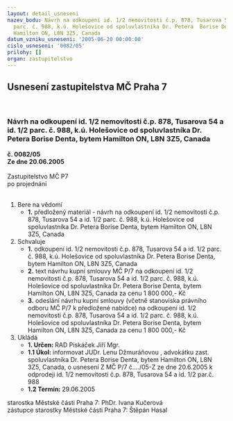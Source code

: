 ```yaml
---
layout: detail_usneseni
nazev_bodu: Návrh na odkoupení id. 1/2 nemovitosti č.p. 878, Tusarova 54 a id. 1/2
  parc. č. 988, k.ú. Holešovice od spoluvlastníka Dr. Petera  Borise Denta, bytem
  Hamilton ON, L8N 3Z5, Canada
datum_vzniku_usneseni: '2005-06-20 00:00:00'
cislo_usneseni: '0082/05'
prilohy: []
organ: zastupitelstvo
---
```

<div id="ucUsn_pList" class="usn">
	<span><h2>Usnesení zastupitelstva MČ Praha 7 </h2>
<br></span><div class="standBody">
<span><h3>Návrh na odkoupení id. 1/2 nemovitosti č.p. 878, Tusarova 54 a id. 1/2 parc. č. 988, k.ú. Holešovice od spoluvlastníka Dr. Petera  Borise Denta, bytem Hamilton ON, L8N 3Z5, Canada</h3></span><div class="center">
		<strong>č. 0082/05</strong><br>
	</div>
<div class="center">
		<strong>Ze dne 20.06.2005</strong><br><br>
	</div>Zastupitelstvo MČ P7<br> po projednání<br><br><ol>
<li>Bere na vědomí<ul><li>
<strong>1.</strong> předložený materiál - návrh na odkoupení id. 1/2 nemovitosti č.p. 878, Tusarova 54 a id. 1/2 parc. č. 988, k.ú. Holešovice od spoluvlastníka Dr. Petera  Borise Denta, bytem Hamilton ON, L8N 3Z5, Canada</li></ul>
</li>
<li>Schvaluje<ul>
<li>
<strong>1.</strong> odkoupení id. 1/2 nemovitosti č.p. 878, Tusarova 54 a id. 1/2 parc. č. 988, k.ú. Holešovice od spoluvlastníka Dr. Petera Borise Denta, bytem Hamilton ON, L8N 3Z5, Canada</li>
<li>
<strong>2.</strong> text návrhu kupní smlouvy MČ P/7 na odkoupení id. 1/2 nemovitosti č.p. 878, Tusarova 54 a id. 1/2 parc. č. 988, k.ú. Holešovice od spoluvlastníka Dr. Petera  Borise Denta, bytem Hamilton ON, L8N 3Z5, Canada za cenu 1 800 000,- Kč   </li>
<li>
<strong>3.</strong> odeslání návrhu kupní smlouvy (včetně stanoviska právního odboru MČ P/7 k předložené nabídce) na odkoupení id. 1/2 nemovitosti č.p. 878, Tusarova 54 a id. 1/2 parc. č. 988, k.ú. Holešovice od spoluvlastníka Dr. Petera  Borise Denta, bytem Hamilton ON, L8N 3Z5, Canada za cenu 1 800 000,- Kč   </li>
</ul>
</li>
<li>Ukládá<ul>
<li>
<strong>1. Určen: </strong>RAD Piskáček Jiří Mgr.</li>
<li>
<strong>1.1 Úkol: </strong>informovat JUDr. Lenu Džmuráňovou , advokátku zast. spoluvlastníka Dr. Petera  Borise Denta, bytem Hamilton ON, L8N 3Z5, Canada,  o usnesení Z MČ P/7  č…./05-Z ze dne 20.6.2005  k odprodeji id. 1/2 nemovitosti č.p. 878,  Tusarova 54 a id. 1/2 par.č. 988 </li>
<li>
<strong>1.2 Termín: </strong>29.06.2005</li>
</ul>
</li>
</ol>starostka Městské části Praha 7: PhDr. Ivana Kučerová<br>zástupce starostky Městské části Praha 7: Štěpán Hasal
</div>
</div>